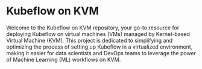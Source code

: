 # Kubeflow on KVM

Welcome to the Kubeflow on KVM repository, your go-to resource for deploying Kubeflow on virtual
machines (VMs) managed by Kernel-based Virtual Machine (KVM). This project is dedicated to
simplifying and optimizing the process of setting up Kubeflow in a virtualized environment, making
it easier for data scientists and DevOps teams to leverage the power of Machine Learning (ML)
workflows on KVM.
